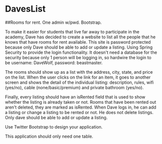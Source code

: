 # DavesList
##Rooms for rent. One admin w/pwd. Bootstrap.

To make it easier for students that live far away to participate in the academy, Dave has decided to create a website to list all the people that he knows that have rooms for rent available. This site is password protected because only Dave should be able to add or update a listing. Using Spring Security to provide the login functionality. It doesn't need a database for the security because only 1 person will be logging in, so hardwire the login to be username: DaveWolf, password: beastmaster.

The rooms should show up as a list with the address, city, state, and price on the list. When the user clicks on the link for an item, it goes to another screen and shows the detail of the individual listing: description, rules, wifi (yes/no), cable (none/basic/premium) and private bathroom (yes/no).

Finally, every listing should have an isRented field that is used to show whether the listing is already taken or not. Rooms that have been rented out aren't deleted, they are marked as isRented. When Dave logs in, he can add a listing or change a listing to be rented or not. He does not delete listings. Only dave should be able to add or update a listing.

Use Twitter Bootstrap to design your application.

This application should only need one table.

